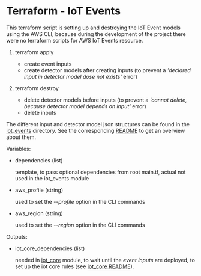 # Terraform - IoT Events
This terraform script is setting up and destroying the IoT Event models using the AWS CLI, because during the development 
of the project there were no terraform scripts for AWS IoT Events resource.

1. terraform apply
    * create event inputs
    * create detector models after creating inputs (to prevent a _'declared input in detector model dose not exists'_ error)

2. terraform destroy
    * delete detector models before inputs (to prevent a _'cannot delete, because detector model depends on input'_ error)
    * delete inputs
    
The different input and detector model json structures can be found in the [iot_events](../../iot_events) directory.
See the corresponding [README](../../iot_events/README.md) to get an overview about them.

Variables:
* dependencies (list)

    template, to pass optional dependencies from root main.tf, actual not used in the iot_events module
    
* aws_profile (string)

    used to set the _--profile_ option in the CLI commands
    
* aws_region (string)

    used to set the _--region_ option in the CLI commands

Outputs:
- iot_core_dependencies (list)
 
    needed in [iot_core](../iot_core) module, to wait until the _event inputs_ are deployed, to set up the iot core 
    rules (see [iot_core README](../iot_core/README.md)).